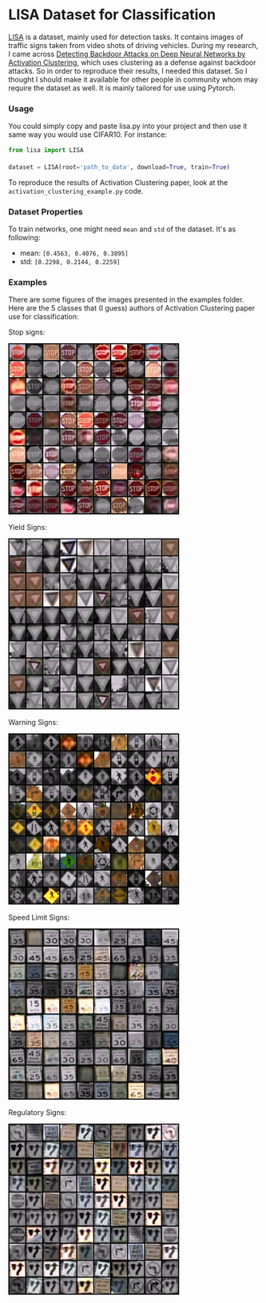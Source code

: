 # LISA Dataset for Classification

[LISA](http://cvrr.ucsd.edu/LISA/lisa-traffic-sign-dataset.html) is a dataset, mainly used for detection tasks.
It contains images of traffic signs taken from video shots of driving vehicles.
During my research, I came across [Detecting Backdoor Attacks on Deep Neural Networks by Activation Clustering](https://arxiv.org/pdf/1811.03728.pdf), 
which uses clustering as a defense against backdoor attacks. 
So in order to reproduce their results, I needed this dataset.
So I thought I should make it available for other people in community whom may require the dataset as well. 
It is mainly tailored for use using Pytorch. 


### Usage
You could simply copy and paste lisa.py into your project and then use it same way you would use CIFAR10. For instance:

```python
from lisa import LISA

dataset = LISA(root='path_to_data', download=True, train=True)

```
To reproduce the results of Activation Clustering paper, look at the `activation_clustering_example.py` code. 


### Dataset Properties
To train networks, one might need `mean` and `std` of the dataset. It's as following: 
* mean: `[0.4563, 0.4076, 0.3895]`
* std: `[0.2298, 0.2144, 0.2259]`

### Examples 
There are some figures of the images presented in the examples folder. 
Here are the 5 classes that (I guess) authors of Activation Clustering paper use for classification:

Stop signs:

![Stop Signs](/examples/png/stop.png)

Yield Signs:

![Yield Signs](/examples/png/yield.png)

Warning Signs:

![Warning Signs](/examples/png/warning.png)

Speed Limit Signs:

![Speed Limit Signs](/examples/png/speed.png)

Regulatory Signs:

![Regulatory Signs](/examples/png/regulatory.png)